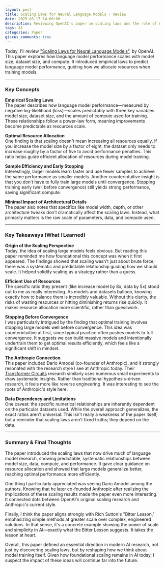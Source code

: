 ```yaml
---
layout: post
title: Scaling Laws for Neural Language Models - Review
date: 2025-03-17 14:00:00
description: Reviewing OpenAI's paper on scaling laws and the role of model size, data, and compute
tags: AI
categories: Paper
giscus_comments: true
---
```


Today, I'll review ["Scaling Laws for Neural Language Models"](https://arxiv.org/abs/2001.08361), by OpenAI. This paper explores how language model performance scales with model size, dataset size, and compute. It introduced empirical laws to predict language model performance, guiding how we allocate resources when training models.

---

### Key Concepts

**Empirical Scaling Laws**  
The paper describes how language model performance—measured by negative log-likelihood (loss)—scales predictably with three key variables: model size, dataset size, and the amount of compute used for training. These relationships follow a power-law form, meaning improvements become predictable as resources scale.

**Optimal Resource Allocation**  
One finding is that scaling doesn't mean increasing all resources equally. If you increase the model size by a factor of eight, the dataset only needs to increase roughly by a factor of five to avoid performance penalties. This ratio helps guide efficient allocation of resources during model training.

**Sample Efficiency and Early Stopping**  
Interestingly, larger models learn faster and use fewer samples to achieve the same performance as smaller models. Another counterintuitive insight is that you don't have to fully train large models until convergence. Stopping training early (well before convergence) still yields strong performance, saving significant compute.

**Minimal Impact of Architectural Details**  
The paper also notes that specifics like model width, depth, or other architecture tweaks don't dramatically affect the scaling laws. Instead, what primarily matters is the raw scale of parameters, data, and compute used.

---

### Key Takeaways (What I Learned)

**Origin of the Scaling Perspective**  
Today, the idea of scaling large models feels obvious. But reading this paper reminded me how foundational this concept was when it first appeared. The findings showed that scaling wasn't just about brute force; there was a systematic and predictable relationship guiding how we should scale. It helped solidify scaling as a strategy rather than a guess.

**Efficient Use of Resources**  
The specific ratio they present (like increase model by 8x, data by 5x) stood out to me as really interesting. As models and datasets balloon, knowing exactly how to balance them is incredibly valuable. Without this clarity, the risks of wasting resources or hitting diminishing returns rise quickly. It makes resource allocation more scientific, rather than guesswork.

**Stopping Before Convergence**  
I was particularly intrigued by the finding that optimal training involves stopping large models well before convergence. This idea was counterintuitive at first, since typical practice often pushes models to full convergence. It suggests we can build massive models and intentionally undertrain them to get optimal results efficiently, which feels like a significant shift in mindset.

**The Anthropic Connection**  
This paper included Dario Amodei (co-founder of Anthropic), and it strongly resonated with the research style I see at Anthropic today. Their [Transformer Circuits](https://transformer-circuits.pub/) research similarly uses numerous small experiments to draw systematic insights. Rather than traditional hypothesis-driven research, it feels more like reverse engineering. It was interesting to see the roots of Anthropic's style here.

**Data Dependency and Limitations**  
One caveat: the specific numerical relationships are inherently dependent on the particular datasets used. While the overall approach generalizes, the exact ratios aren't universal. This isn't really a weakness of the paper itself, but a reminder that scaling laws aren't fixed truths; they depend on the data.

---

### Summary & Final Thoughts

The paper introduced the scaling laws that now drive much of language model research, showing predictable, systematic relationships between model size, data, compute, and performance. It gave clear guidance on resource allocation and showed that large models generalize better, reaching optimal performance more efficiently.  

One thing I particularly appreciated was seeing Dario Amodei among the authors. Knowing that he later co-founded Anthropic after realizing the implications of these scaling results made the paper even more interesting. It connected dots between OpenAI's original scaling research and Anthropic's current style.

Finally, I think the paper aligns strongly with Rich Sutton's "Bitter Lesson," emphasizing simple methods at greater scale over complex, engineered solutions. In that sense, it's a concrete example showing the power of scale and simplicity in AI—exactly what the Bitter Lesson suggests. It takes the lesson at heart.

Overall, this paper defined an essential direction in modern AI research, not just by discovering scaling laws, but by reshaping how we think about model training itself. Given how foundational scaling remains in AI today, I suspect the impact of these ideas will continue far into the future.